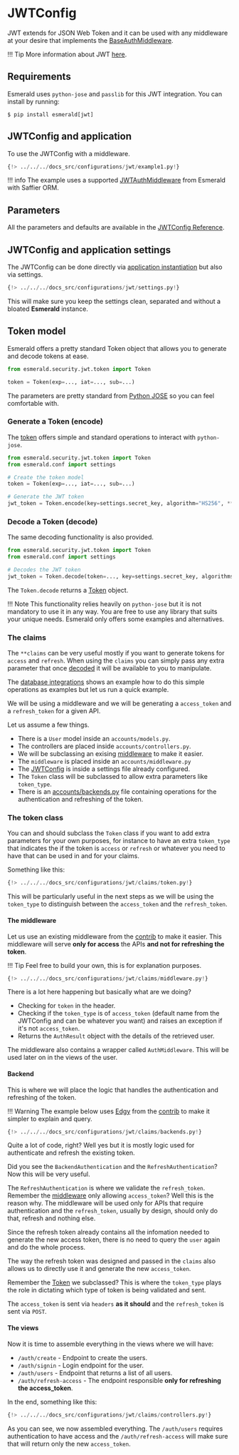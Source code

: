 # JWTConfig

JWT extends for JSON Web Token and it can be used with any middleware at your desire that implements the
[BaseAuthMiddleware](../middleware/middleware.md#baseauthmiddleware).

!!! Tip
    More information about JWT
    <a href="https://jwt.io/introduction" target='_blank'>here</a>.

## Requirements

Esmerald uses `python-jose` and `passlib` for this JWT integration. You can install by running:

```shell
$ pip install esmerald[jwt]
```

## JWTConfig and application

To use the JWTConfig with a middleware.

```python hl_lines="5 8-10 12"
{!> ../../../docs_src/configurations/jwt/example1.py!}
```

!!! info
    The example uses a supported [JWTAuthMiddleware](../databases/saffier/middleware.md#jwtauthmiddleware)
    from Esmerald with Saffier ORM.

## Parameters

All the parameters and defaults are available in the [JWTConfig Reference](../references/configurations/jwt.md).

## JWTConfig and application settings

The JWTConfig can be done directly via [application instantiation](#jwtconfig-and-application) but also via settings.

```python
{!> ../../../docs_src/configurations/jwt/settings.py!}
```

This will make sure you keep the settings clean, separated and without a bloated **Esmerald** instance.

## Token model

Esmerald offers a pretty standard Token object that allows you to generate and decode tokens at ease.

```python
from esmerald.security.jwt.token import Token

token = Token(exp=..., iat=..., sub=...)
```

The parameters are pretty standard from
<a href="https://python-jose.readthedocs.io/en/latest/" target='_blank'>Python JOSE</a> so you can feel
comfortable with.

### Generate a Token (encode)

The [token](#token-model) offers simple and standard operations to interact with `python-jose`.

```python
from esmerald.security.jwt.token import Token
from esmerald.conf import settings

# Create the token model
token = Token(exp=..., iat=..., sub=...)

# Generate the JWT token
jwt_token = Token.encode(key=settings.secret_key, algorithm="HS256", **claims)
```

### Decode a Token (decode)

The same decoding functionality is also provided.

```python
from esmerald.security.jwt.token import Token
from esmerald.conf import settings

# Decodes the JWT token
jwt_token = Token.decode(token=..., key=settings.secret_key, algorithms=["HS256"])
```

The `Token.decode` returns a [Token](#token-model) object.

!!! Note
    This functionality relies heavily on `python-jose` but it is not mandatory to use it in any way.
    You are free to use any library that suits your unique needs. Esmerald only offers some examples and alternatives.

### The claims

The `**claims` can be very useful mostly if you want to generate tokens for `access` and `refresh`.
When using the `claims` you can simply pass any extra parameter that once [decoded](#decode-a-token-decode)
it will be available to you to manipulate.

The [database integrations](../databases/edgy/example.md) shows an example how to do this simple
operations as examples but let us run a quick example.

We will be using a middleware and we will be generating a `access_token` and a `refresh_token`
for a given API.

Let us assume a few things.

* There is a `User` model inside an `accounts/models.py`.
* The controllers are placed inside `accounts/controllers.py`.
* We will be subclassing an exising [middleware](../databases/edgy/middleware.md) to make it easier.
* The `middleware` is placed inside an `accounts/middleware.py`
* The [JWTConfig](#jwtconfig) is inside a settings file already configured.
* The `Token` class will be subclassed to allow extra parameters like `token_type`.
* There is an [accounts/backends.py](#backend) file containing operations for the authentication and refreshing of the token.

### The token class

You can and should subclass the `Token` class if you want to add extra parameters for your own
purposes, for instance to have an extra `token_type` that indicates the if the token is `access`
or `refresh` or whatever you need to have that can be used in and for your claims.

Something like this:

```python
{!> ../../../docs_src/configurations/jwt/claims/token.py!}
```

This will be particularly useful in the next steps as we will be using the `token_type` to distinguish
between the `access_token` and the `refresh_token`.

#### The middleware

Let us use an existing middleware from the [contrib](../databases/edgy/middleware.md) to make it easier.
This middleware will serve **only for access** the APIs **and not for refreshing the token**.

!!! Tip
    Feel free to build your own, this is for explanation purposes.

```python
{!> ../../../docs_src/configurations/jwt/claims/middleware.py!}
```

There is a lot here happening but basically what are we doing?

* Checking for `token` in the header.
* Checking if the `token_type` is of `access_token` (default name from the JWTConfig and can be whatever you want) and raises
an exception if it's not `access_token`.
* Returns the `AuthResult` object with the details of the retrieved user.

The middleware also contains a wrapper called `AuthMiddleware`. This will be used later on in the views of the user.

#### Backend

This is where we will place the logic that handles the authentication and refreshing of the token.

!!! Warning
    The example below uses [Edgy](https://edgy.tarsild.io) from the [contrib](../databases/edgy/models.md)
    to make it simpler to explain and query.

```python
{!> ../../../docs_src/configurations/jwt/claims/backends.py!}
```

Quite a lot of code, right? Well yes but it is mostly logic used for authenticate and refresh the existing
token.

Did you see the `BackendAuthentication` and the `RefreshAuthentication`? Now this will be very useful.

The `RefreshAuthentication` is where we validate the `refresh_token`. Remember the [middleware](#the-middleware)
only allowing `access_token`? Well this is the reason why. The middleware will be used only
for APIs that require authentication and the `refresh_token`, usually by design, should only do that,
refresh and nothing else.

Since the refresh token already contains all the infomation needed to generate the new access token,
there is no need to query the `user` again and do the whole process.

The way the refresh token was designed and passed in the `claims` also allows us to directly use it
and generate the new `access_token`.

Remember the [Token](#the-token-class) we subclassed? This is where the `token_type` plays the role
in dictating which type of token is being validated and sent.

The `access_token` is sent via `headers` **as it should** and the `refresh_token` is sent via `POST`.

#### The views

Now it is time to assemble everything in the views where we will have:

* `/auth/create` - Endpoint to create the users.
* `/auth/signin` - Login endpoint for the user.
* `/auth/users` - Endpoint that returns a list of all users.
* `/auth/refresh-access` - The endpoint responsible **only for refreshing the access_token**.

In the end, something like this:


```python
{!> ../../../docs_src/configurations/jwt/claims/controllers.py!}
```

As you can see, we now assembled everything. The `/auth/users` requires authentication to have
access and the `/auth/refresh-access` will make sure that will return only the new `access_token`.
